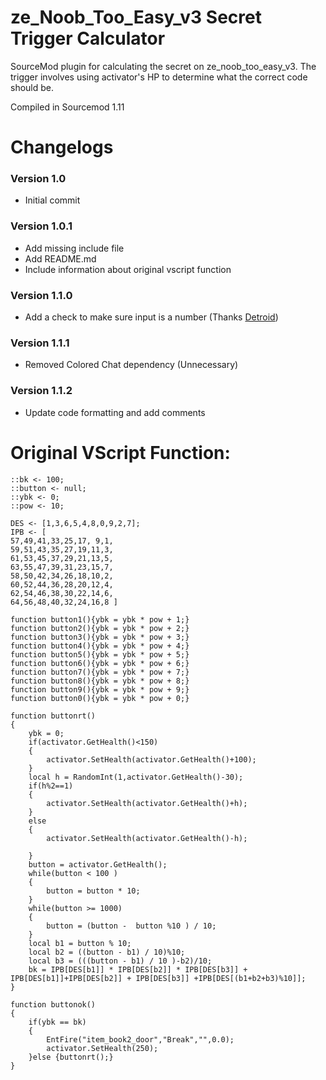 # ze_Noob_Too_Easy_v3 Secret Trigger Calculator
SourceMod plugin for calculating the secret on ze_noob_too_easy_v3. The trigger involves using activator's HP to determine what the correct code should be.

Compiled in Sourcemod 1.11

# Changelogs
### Version 1.0
- Initial commit

### Version 1.0.1
- Add missing include file
- Add README.md
- Include information about original vscript function

### Version 1.1.0
- Add a check to make sure input is a number (Thanks [Detroid](https://steamcommunity.com/id/2132423]))

### Version 1.1.1
- Removed Colored Chat dependency (Unnecessary)

### Version 1.1.2
- Update code formatting and add comments

# Original VScript Function:
```Squirrel
::bk <- 100;
::button <- null;
::ybk <- 0;
::pow <- 10;

DES <- [1,3,6,5,4,8,0,9,2,7];
IPB <- [
57,49,41,33,25,17, 9,1,
59,51,43,35,27,19,11,3,
61,53,45,37,29,21,13,5,
63,55,47,39,31,23,15,7,
58,50,42,34,26,18,10,2,
60,52,44,36,28,20,12,4,
62,54,46,38,30,22,14,6,
64,56,48,40,32,24,16,8 ]

function button1(){ybk = ybk * pow + 1;}
function button2(){ybk = ybk * pow + 2;}
function button3(){ybk = ybk * pow + 3;}
function button4(){ybk = ybk * pow + 4;}
function button5(){ybk = ybk * pow + 5;}
function button6(){ybk = ybk * pow + 6;}
function button7(){ybk = ybk * pow + 7;}
function button8(){ybk = ybk * pow + 8;}
function button9(){ybk = ybk * pow + 9;}
function button0(){ybk = ybk * pow + 0;}

function buttonrt()
{
	ybk = 0;
	if(activator.GetHealth()<150)
	{
		activator.SetHealth(activator.GetHealth()+100);
	}
	local h = RandomInt(1,activator.GetHealth()-30);
	if(h%2==1)
	{
		activator.SetHealth(activator.GetHealth()+h);
	}
	else
	{
		activator.SetHealth(activator.GetHealth()-h);
		
	}
	button = activator.GetHealth();
	while(button < 100 )
	{
		button = button * 10;
	}
	while(button >= 1000)
	{
		button = (button -  button %10 ) / 10;
	}
	local b1 = button % 10;
	local b2 = ((button - b1) / 10)%10;
	local b3 = (((button - b1) / 10 )-b2)/10;
	bk = IPB[DES[b1]] * IPB[DES[b2]] * IPB[DES[b3]] + IPB[DES[b1]]+IPB[DES[b2]] + IPB[DES[b3]] +IPB[DES[(b1+b2+b3)%10]];	
}

function buttonok()
{
	if(ybk == bk)
	{
		EntFire("item_book2_door","Break","",0.0);
		activator.SetHealth(250);
	}else {buttonrt();}
}
```
